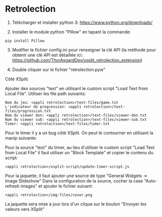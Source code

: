 # Retrolection

1. Télécharger et installer python 3:
https://www.python.org/downloads/

2. Installer le module python "Pillow" en tapant la commande:
```
pip install Pillow
```

3. Modifier le fichier config.ini pour renseigner la clé API (la méthode pour obtenir une clé API est détaillée ici: https://github.com/ThorAsgardDev/xsplit_retrolection_extension)

4. Double cliquer sur le fichier "retrolection.pyw"


Côté XSplit:

Ajouter des sources "text" en utilisant le custom script "Load Text from Local File".
Utiliser les file path suivants:

```
Nom du jeu: <appli retrolection>/text-files/game.txt
L'indicateur de progression: <appli retrolection>/text-files/progression.txt
Nom du viewer don: <appli retrolection>/text-files/viewer-don.txt
Nom du viewer sub: <appli retrolection>/text-files/viewer-sub.txt
Timer: <appli retrolection>/text-files/timer.txt
```

Pour le timer il y a un bug côté XSplit. On peut le contourner en utilisant la manip suivante:

Pour la source "text" du timer, au lieu d'utiliser le custom script "Load Text from Local File" il faut utiliser un "Block Template" et copier le contenu du script:
```
<appli retrolection>/xsplit-script/update-timer-script.js
```

Pour la jaquette, il faut ajouter une source de type "General Widgets -> Image Slideshow"
Dans la configuration de la source, cocher la case "Auto-refresh images" et ajouter le fichier suivant:

```
<appli retrolection>/img-files/cover.png
```

La jaquette sera mise à jour lors d'un clique sur le bouton "Envoyer les valeurs vers XSplit"
